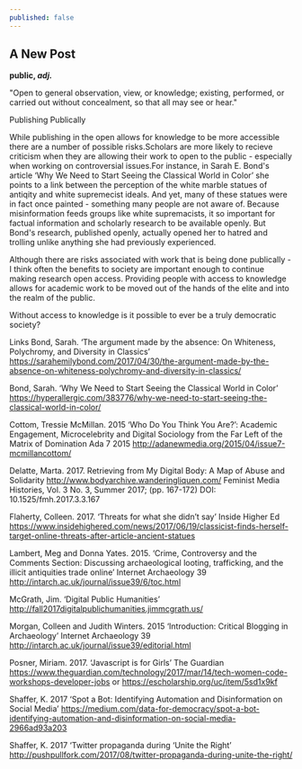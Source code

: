 ```yaml
---
published: false
---
```

## A New Post

**public, _adj._**

"Open to general observation, view, or knowledge; existing, performed, or carried out without concealment, so that all may see or hear." 

Publishing Publically

While publishing in the open allows for knowledge to be more accessible there are a number of possible risks.Scholars are more likely to recieve criticism when they are allowing their work to open to the public - especially when working on controversial issues.For instance, in Sarah E. Bond's article ‘Why We Need to Start Seeing the Classical World in Color’ she points to a link between the perception of the white marble statues of antiqity and white supremecist ideals. And yet, many of these statues were in fact once painted - something many people are not aware of. Because misinformation feeds groups like white supremacists, it so important for factual information and scholarly research to be available openly. But Bond's research, published openly, actually opened her to hatred and trolling unlike anything she had previously experienced. 

Although there are risks associated with work that is being done publically - I think often the benefits to society are important enough to continue making research open access. Providing people with access to knowledge allows for academic work to be moved out of the hands of the elite and into the realm of the public. 

Without access to knowledge is it possible to ever be a truly democratic society? 

Links
Bond, Sarah. ‘The argument made by the absence: On Whiteness, Polychromy, and Diversity in Classics’ https://sarahemilybond.com/2017/04/30/the-argument-made-by-the-absence-on-whiteness-polychromy-and-diversity-in-classics/

Bond, Sarah. ‘Why We Need to Start Seeing the Classical World in Color’ https://hyperallergic.com/383776/why-we-need-to-start-seeing-the-classical-world-in-color/

Cottom, Tressie McMillan. 2015 ‘Who Do You Think You Are?’: Academic Engagement, Microcelebrity and Digital Sociology from the Far Left of the Matrix of Domination Ada 7 2015 http://adanewmedia.org/2015/04/issue7-mcmillancottom/

Delatte, Marta. 2017. Retrieving from My Digital Body: A Map of Abuse and Solidarity http://www.bodyarchive.wanderingliquen.com/ Feminist Media Histories, Vol. 3 No. 3, Summer 2017; (pp. 167-172) DOI: 10.1525/fmh.2017.3.3.167

Flaherty, Colleen. 2017. ‘Threats for what she didn’t say’ Inside Higher Ed https://www.insidehighered.com/news/2017/06/19/classicist-finds-herself-target-online-threats-after-article-ancient-statues

Lambert, Meg and Donna Yates. 2015. ‘Crime, Controversy and the Comments Section: Discussing archaeological looting, trafficking, and the illicit antiquities trade online’ Internet Archaeology 39 http://intarch.ac.uk/journal/issue39/6/toc.html

McGrath, Jim. ‘Digital Public Humanities’ http://fall2017digitalpublichumanities.jimmcgrath.us/

Morgan, Colleen and Judith Winters. 2015 ‘Introduction: Critical Blogging in Archaeology’ Internet Archaeology 39 http://intarch.ac.uk/journal/issue39/editorial.html

Posner, Miriam. 2017. ‘Javascript is for Girls’ The Guardian https://www.theguardian.com/technology/2017/mar/14/tech-women-code-workshops-developer-jobs or https://escholarship.org/uc/item/5sd1x9kf

Shaffer, K. 2017 ‘Spot a Bot: Identifying Automation and Disinformation on Social Media’ https://medium.com/data-for-democracy/spot-a-bot-identifying-automation-and-disinformation-on-social-media-2966ad93a203

Shaffer, K. 2017 ‘Twitter propaganda during ‘Unite the Right’ http://pushpullfork.com/2017/08/twitter-propaganda-during-unite-the-right/

